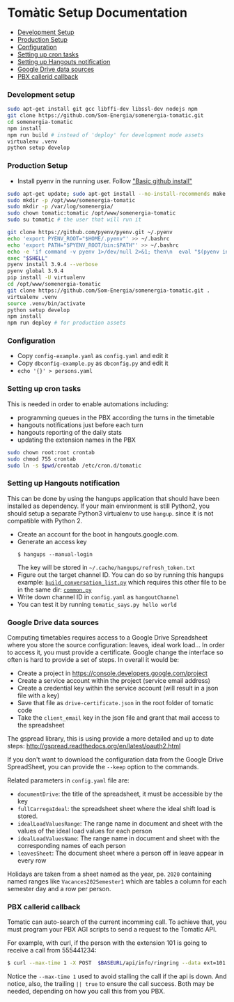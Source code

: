# Tomàtic Setup Documentation

- [Development Setup](#development-setup)
- [Production Setup](#production-setup)
- [Configuration](#configuration)
- [Setting up cron tasks](#setting-up-cron-tasks)
- [Setting up Hangouts notification](#setting-up-hangouts-notification)
- [Google Drive data sources](#google-drive-data-sources)
- [PBX callerid callback](#pbx-callerid-callback)

### Development setup

```bash
sudo apt-get install git gcc libffi-dev libssl-dev nodejs npm
git clone https://github.com/Som-Energia/somenergia-tomatic.git
cd somenergia-tomatic
npm install
npm run build # instead of 'deploy' for development mode assets
virtualenv .venv
python setup develop
```

### Production Setup

- Install pyenv in the running user. Follow ["Basic github install"](https://github.com/pyenv/pyenv#basic-github-checkout)

```bash
sudo apt-get update; sudo apt-get install --no-install-recommends make build-essential libssl-dev zlib1g-dev libbz2-dev libreadline-dev libsqlite3-dev wget curl llvm libncurses5-dev xz-utils tk-dev libxml2-dev libxmlsec1-dev libffi-dev liblzma-dev git nodejs npm
sudo mkdir -p /opt/www/somenergia-tomatic
sudo mkdir -p /var/log/somenergia/
sudo chown tomatic:tomatic /opt/www/somenergia-tomatic
sudo su tomatic # the user that will run it

git clone https://github.com/pyenv/pyenv.git ~/.pyenv
echo 'export PYENV_ROOT="$HOME/.pyenv"' >> ~/.bashrc
echo 'export PATH="$PYENV_ROOT/bin:$PATH"' >> ~/.bashrc
echo -e 'if command -v pyenv 1>/dev/null 2>&1; then\n  eval "$(pyenv init -)"\nfi' >> ~/.bashrc
exec "$SHELL"
pyenv install 3.9.4 --verbose
pyenv global 3.9.4
pip install -U virtualenv
cd /opt/www/somenergia-tomatic
git clone https://github.com/Som-Energia/somenergia-tomatic.git .
virtualenv .venv
source .venv/bin/activate
python setup develop
npm install
npm run deploy # for production assets
```

### Configuration

- Copy `config-example.yaml` as `config.yaml` and edit it
- Copy `dbconfig-example.py` as `dbconfig.py` and edit it
- `echo '{}' > persons.yaml`

### Setting up cron tasks

This is needed in order to enable automations including:

- programming queues in the PBX according the turns in the timetable
- hangouts notifications just before each turn
- hangouts reporting of the daily stats
- updating the extension names in the PBX

```bash
sudo chown root:root crontab
sudo chmod 755 crontab
sudo ln -s $pwd/crontab /etc/cron.d/tomatic
```

### Setting up Hangouts notification

This can be done by using the hangups application that should have been installed as dependency.
If your main environment is still Python2, you should setup a separate Python3 virtualenv to use `hangup`.
since it is not compatible with Python 2.

- Create an account for the boot in hangouts.google.com.
- Generate an access key
  ```
  $ hangups --manual-login
  ```
  The key will be stored in `~/.cache/hangups/refresh_token.txt`
- Figure out the target channel ID. You can do so by running this hangups example:
  [`build_conversation_list.py`](https://raw.githubusercontent.com/tdryer/hangups/master/examples/build_conversation_list.py)
  which requires this other file to be in the same dir:
  [`common.py`](https://raw.githubusercontent.com/tdryer/hangups/master/examples/common.py)
- Write down channel ID in `config.yaml` as `hangoutChannel`
- You can test it by running `tomatic_says.py hello world`

### Google Drive data sources

Computing timetables requires access to a Google Drive Spreadsheet
where you store the source configuration: leaves, ideal work load...
In order to access it, you must provide a certificate.
Google change the interface so often is hard to provide a set of steps.
In overall it would be:

- Create a project in https://console.developers.google.com/project
- Create a service account within the project (service email address)
- Create a credential key within the service account (will result in a json file with a key)
- Save that file as `drive-certificate.json` in the root folder of tomatic code
- Take the `client_email` key in the json file and grant that mail access to the spreadsheet

The gspread library, this is using provide a more detailed and up to date steps:
http://gspread.readthedocs.org/en/latest/oauth2.html

If you don't want to download the configuration data from the Google Drive
SpreadSheet, you can provide the `--keep` option to the commands.

Related parameters in `config.yaml` file are:

- `documentDrive`: the title of the spreadsheet, it must be accessible by the key
- `fullCarregaIdeal`: the spreadsheet sheet where the ideal shift load is stored.
- `idealLoadValuesRange`: The range name in document and sheet with the values of the ideal load values for each person
- `idealLoadValuesName`: The range name in document and sheet with the corresponding names of each person
- `leavesSheet`: The document sheet where a person off in leave appear in every row

Holidays are taken from a sheet named as the year, pe. `2020`
containing named ranges like `Vacances202Semester1`
which are tables a column for each semester day and a row per person.

### PBX callerid callback

Tomatic can auto-search of the current incomming call.
To achieve that, you must program your PBX AGI scripts to send a request to the Tomatic API.

For example, with curl, if the person with the extension 101 is going to
receive a call from 555441234:

```bash
$ curl --max-time 1 -X POST  $BASEURL/api/info/ringring --data ext=101 --data phone=555441234 || true
```

Notice the `--max-time 1` used to avoid stalling the call if the api is down.
And notice, also, the trailing `|| true` to ensure the call success.
Both may be needed, depending on how you call this from you PBX.





